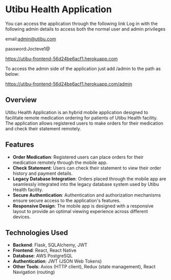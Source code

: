 # Utibu Health Application

You can access the application through the following link
Log in with the following admin details to access both the normal user and admin privileges

email:admin@utibu.com

password:Jocteve1@


https://utibu-frontend-56d24be6acf1.herokuapp.com

To access the admin side of the application just add /admin to the path as below:

https://utibu-frontend-56d24be6acf1.herokuapp.com/admin


## Overview
Utibu Health Application is an hybrid mobile application designed to facilitate remote medication ordering for patients of Utibu Health facility. The application allows registered users to make orders for their medication and check their statement remotely.

## Features
- **Order Medication**: Registered users can place orders for their medication remotely through the mobile app.
- **Check Statement**: Users can check their statement to view their order history and payment details.
- **Legacy Database Integration**: Orders placed through the mobile app are seamlessly integrated into the legacy database system used by Utibu Health facility.
- **Secure Authentication**: Authentication and authorization mechanisms ensure secure access to the application's features.
- **Responsive Design**: The mobile app is designed with a responsive layout to provide an optimal viewing experience across different devices.

## Technologies Used
- **Backend**: Flask, SQLAlchemy, JWT
- **Frontend**: React, React Native
- **Database**: AWS PostgreSQL
- **Authentication**: JWT (JSON Web Tokens)
- **Other Tools**: Axios (HTTP client), Redux (state management), React Navigation (routing)
